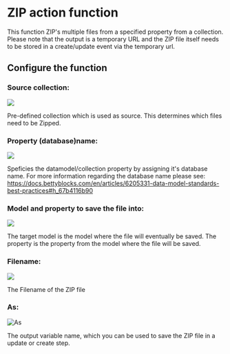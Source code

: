 # ZIP action function

This function ZIP's multiple files from a specified property from a collection. Please note that the output is a temporary URL and the ZIP file itself needs to be stored in a create/update event via the temporary url.

## Configure the function

### Source collection:
![](https://raw.githubusercontent.com/Betty-Services/zip-action-function/main/img/source_collection.png)

Pre-defined collection which is used as source. This determines which files need to be Zipped.

### Property (database)name:
![](https://raw.githubusercontent.com/Betty-Services/zip-action-function/main/img/property_name.png)

Speficies the datamodel/collection property by assigning it's database name. For more information regarding the database name please see: https://docs.bettyblocks.com/en/articles/6205331-data-model-standards-best-practices#h_67b4116b90

### Model and property to save the file into:
![](https://raw.githubusercontent.com/Betty-Services/zip-action-function/main/img/model_property.png)

The target model is the model where the file will eventually be saved. The property is the property from the model where the file will be saved.

### Filename:
![](https://raw.githubusercontent.com/Betty-Services/zip-action-function/main/img/filename.png)

The Filename of the ZIP file

### As:
![As](https://raw.githubusercontent.com/Betty-Services/zip-action-function/main/img/as.png)

The output variable name, which you can be used to save the ZIP file in a update or create step.
